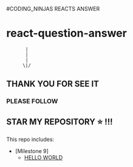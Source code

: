 #CODING_NINJAS REACTS ANSWER
# react-question-answer


           |
           |
           |
          \|/
          

## THANK YOU FOR SEE IT 
### PLEASE FOLLOW
## STAR MY REPOSITORY ⭐ !!!






 

This repo includes:
- [Milestone 9] 
  - [HELLO WORLD ](/react-question-answer/blob/main/Topic----------%3E%3E%3E%20Getting%20started%20with%20React%20!!!)
 
    
